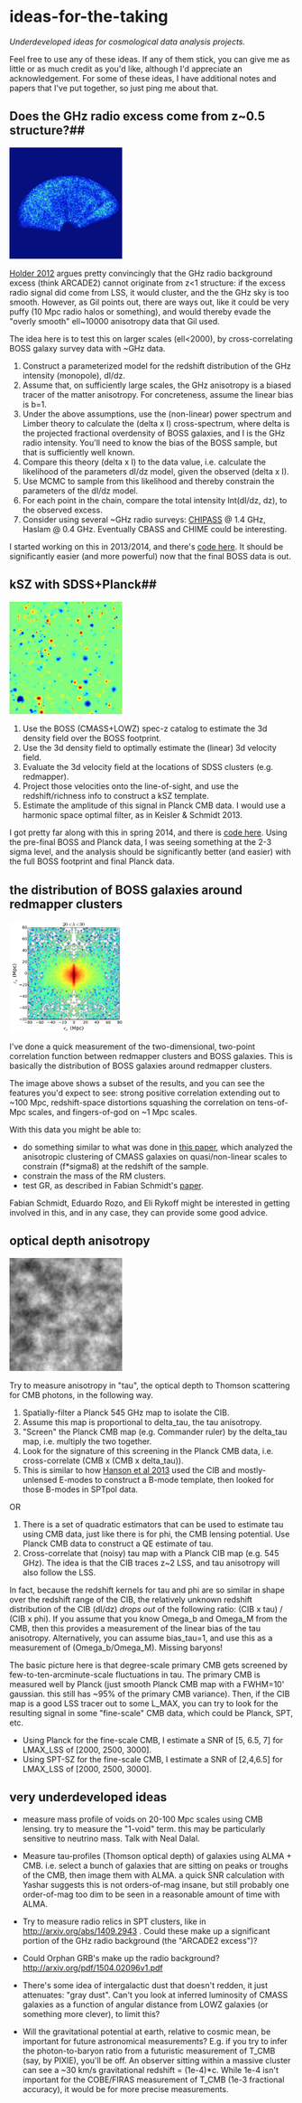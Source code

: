 # ideas-for-the-taking

*Underdeveloped ideas for cosmological data analysis projects.*

Feel free to use any of these ideas.  If any of them stick, you can give me as little or as much credit as you'd like, although I'd appreciate an acknowledgement.  For some of these ideas, I have additional notes and papers that I've put together, so just ping me about that.

## Does the GHz radio excess come from z~0.5 structure?##

<img src="https://github.com/rkeisler/ideas-for-the-taking/blob/master/images/boss_fan.png" width="200px"/>

[Holder 2012](http://arxiv.org/abs/1207.0856) argues pretty convincingly that the GHz radio background excess (think ARCADE2) cannot originate from z<1 structure: if the excess radio signal did come from LSS, it would cluster, and the the GHz sky is too smooth.  However, as Gil points out, there are ways out, like it could be very puffy (10 Mpc radio halos or something), and would thereby evade the "overly smooth" ell~10000 anisotropy data that Gil used.

The idea here is to test this on larger scales (ell<2000), by cross-correlating BOSS galaxy survey data with ~GHz data.

1. Construct a parameterized model for the redshift distribution of the GHz intensity (monopole), dI/dz.
2. Assume that, on sufficiently large scales, the GHz anisotropy is a biased tracer of the matter anisotropy.  For concreteness, assume the linear bias is b=1.
3. Under the above assumptions, use the (non-linear) power spectrum and Limber theory to calculate the (delta x I) cross-spectrum, where delta is the projected fractional overdensity of BOSS galaxies, and I is the GHz radio intensity.  You'll need to know the bias of the BOSS sample, but that is sufficiently well known.
4. Compare this theory (delta x I) to the data value, i.e. calculate the likelihood of the parameters dI/dz model, given the observed (delta x I).
5. Use MCMC to sample from this likelihood and thereby constrain the parameters of the dI/dz model.
6. For each point in the chain, compare the total intensity Int(dI/dz, dz), to the observed excess.
7. Consider using several ~GHz radio surveys: [CHIPASS](http://www.atnf.csiro.au/people/mcalabre/CHIPASS/) @ 1.4 GHz, Haslam @ 0.4 GHz.  Eventually CBASS and CHIME could be interesting.

I started working on this in 2013/2014, and there's [code here](https://github.com/rkeisler/radio_background).  It should be significantly easier (and more powerful) now that the final BOSS data is out.


## kSZ with SDSS+Planck##

<img src="https://github.com/rkeisler/ideas-for-the-taking/blob/master/images/ksz_template.png" width="200px"/>


1. Use the BOSS (CMASS+LOWZ) spec-z catalog to estimate the 3d density field over the BOSS footprint.
2. Use the 3d density field to optimally estimate the (linear) 3d velocity field.
3. Evaluate the 3d velocity field at the locations of SDSS clusters (e.g. redmapper).
4. Project those velocities onto the line-of-sight, and use the redshift/richness info to construct a kSZ template.
5. Estimate the amplitude of this signal in Planck CMB data.  I would use a harmonic space optimal filter, as in Keisler & Schmidt 2013.

I got pretty far along with this in spring 2014, and there is [code here](https://github.com/rkeisler/vksz).  Using the pre-final BOSS and Planck data, I was seeing something at the 2-3 sigma level, and the analysis should be significantly better (and easier) with the full BOSS footprint and final Planck data.


## the distribution of BOSS galaxies around redmapper clusters ##

<img src="https://github.com/rkeisler/ideas-for-the-taking/blob/master/images/rm_boss.png" width="200px"/>

I've done a quick measurement of the two-dimensional, two-point correlation function between redmapper clusters and BOSS galaxies.  This is basically the distribution of BOSS galaxies around redmapper clusters.

The image above shows a subset of the results, and you can see the features you'd expect to see: strong positive correlation extending out to ~100 Mpc, redshift-space distortions squashing the correlation on tens-of-Mpc scales, and fingers-of-god on ~1 Mpc scales.

With this data you might be able to:

- do something similar to what was done in [this paper](http://arxiv.org/abs/1404.3742), which analyzed the anisotropic clustering of CMASS galaxies on quasi/non-linear scales to constrain (f*sigma8) at the redshift of the sample.
- constrain the mass of the RM clusters.
- test GR, as described in Fabian Schmidt's [paper](http://arxiv.org/abs/1202.4501).

Fabian Schmidt, Eduardo Rozo, and Eli Rykoff might be interested in getting involved in this, and in any case, they can provide some good advice.


## optical depth anisotropy ##

<img src="https://github.com/rkeisler/ideas-for-the-taking/blob/master/images/cmb.png" width="200px"/>


Try to measure anisotropy in "tau", the optical depth to Thomson scattering for CMB photons, in the following way.

1. Spatially-filter a Planck 545 GHz map to isolate the CIB.
2. Assume this map is proportional to delta_tau, the tau anisotropy.
3. "Screen" the Planck CMB map (e.g. Commander ruler) by the delta_tau map, i.e. multiply the two together.
4. Look for the signature of this screening in the Planck CMB data, i.e. cross-correlate (CMB x (CMB x delta_tau)).
5. This is similar to how [Hanson et al 2013](http://arxiv.org/abs/1307.5830) used the CIB and mostly-unlensed E-modes to construct a B-mode template, then looked for those B-modes in SPTpol data.

OR

1. There is a set of quadratic estimators that can be used to estimate tau using CMB data, just like there is for phi, the CMB lensing potential.  Use Planck CMB data to construct a QE estimate of tau.
2. Cross-correlate that (noisy) tau map with a Planck CIB map (e.g. 545 GHz).  The idea is that the CIB traces z~2 LSS, and tau anisotropy will also follow the LSS.

In fact, because the redshift kernels for tau and phi are so similar in shape over the redshift range of the CIB, the relatively unknown redshift distribution of the CIB (dI/dz) *drops out* of the following ratio: (CIB x tau) / (CIB x phi).  If you assume that you know Omega_b and Omega_M from the CMB, then this provides a measurement of the linear bias of the tau anisotropy.  Alternatively, you can assume bias_tau=1, and use this as a measurement of (Omega_b/Omega_M).  Missing baryons!


The basic picture here is that degree-scale primary CMB gets screened by few-to-ten-arcminute-scale fluctuations in tau.  The primary CMB is measured well by Planck (just smooth Planck CMB map with a FWHM=10' gaussian.  this still has ~95% of the primary CMB variance).  Then, if the CIB map is a good LSS tracer out to some L_MAX, you can try to look for the resulting signal in some "fine-scale" CMB data, which could be Planck, SPT, etc.

- Using Planck for the fine-scale CMB, I estimate a SNR of [5, 6.5, 7] for LMAX_LSS of [2000, 2500, 3000].
- Using SPT-SZ for the fine-scale CMB, I estimate a SNR of [2,4,6.5] for LMAX_LSS of [2000, 2500, 3000].

## very underdeveloped ideas ##
- measure mass profile of voids on 20-100 Mpc scales using CMB lensing.  try to measure the "1-void" term.  this may be particularly sensitive to neutrino mass.  Talk with Neal Dalal.

- Measure tau-profiles (Thomson optical depth) of galaxies using ALMA + CMB.  i.e. select a bunch of galaxies that are sitting on peaks or troughs of the CMB, then image them with ALMA.  a quick SNR calculation with Yashar suggests this is not orders-of-mag insane, but still probably one order-of-mag too dim to be seen in a reasonable amount of time with ALMA.

- Try to measure radio relics in SPT clusters, like in http://arxiv.org/abs/1409.2943 .  Could these make up a significant portion of the GHz radio background (the "ARCADE2 excess")?  

- Could Orphan GRB's make up the radio background? http://arxiv.org/pdf/1504.02096v1.pdf

- There's some idea of intergalactic dust that doesn't redden, it just attenuates: "gray dust".  Can't you look at inferred luminosity of CMASS galaxies as a function of angular distance from LOWZ galaxies (or something more clever), to limit this?

- Will the gravitational potential at earth, relative to cosmic mean, be important for future astronomical measurements?  E.g. if you try to infer the photon-to-baryon ratio from a futuristic measurement of T_CMB (say, by PIXIE), you'll be off.  An observer sitting within a massive cluster can see a ~30 km/s gravitational redshift = (1e-4)*c.  While 1e-4 isn't important for the COBE/FIRAS measurement of T_CMB (1e-3 fractional accuracy), it would be for more precise measurements.


